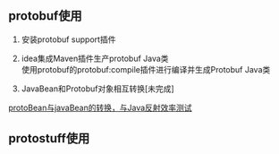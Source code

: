 ## protobuf使用

1. 安装protobuf support插件
  
2. idea集成Maven插件生产protobuf Java类  
使用protobuf的protobuf:compile插件进行编译并生成Protobuf Java类

3. JavaBean和Protobuf对象相互转换[未完成]

  [protoBean与javaBean的转换，与Java反射效率测试](https://blog.csdn.net/singgel/article/details/91869490)
  
## protostuff使用
